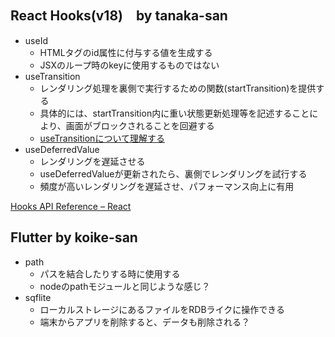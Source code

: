## React Hooks(v18)　by tanaka-san

- useId
  - HTMLタグのid属性に付与する値を生成する
  - JSXのループ時のkeyに使用するものではない
- useTransition
  - レンダリング処理を裏側で実行するための関数(startTransition)を提供する
  - 具体的には、startTransition内に重い状態更新処理等を記述することにより、画面がブロックされることを回避する
  - [useTransitionについて理解する](https://zenn.dev/hakoten/articles/e7ea977e00b4f8)
- useDeferredValue
  - レンダリングを遅延させる
  - useDeferredValueが更新されたら、裏側でレンダリングを試行する
  - 頻度が高いレンダリングを遅延させ、パフォーマンス向上に有用

[Hooks API Reference – React](https://legacy.reactjs.org/docs/hooks-reference.html)

## Flutter by koike-san

- path
  - パスを結合したりする時に使用する
  - nodeのpathモジュールと同じような感じ？
- sqflite
  - ローカルストレージにあるファイルをRDBライクに操作できる
  - 端末からアプリを削除すると、データも削除される？